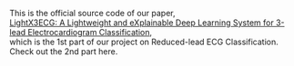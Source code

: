 This is the official source code of our paper, <br />
[LightX3ECG: A Lightweight and eXplainable Deep Learning System for 3-lead Electrocardiogram Classification](https://arxiv.org/abs/2207.12381), <br />
which is the 1st part of our project on Reduced-lead ECG Classification. Check out the 2nd part here. 